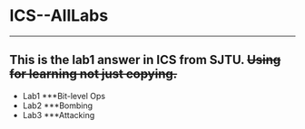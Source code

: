 # ICS--AllLabs
---
This is the lab1 answer in ICS from SJTU. 
~~Using for learning not just copying.~~ 
---
* Lab1 ***Bit-level Ops
* Lab2 ***Bombing
* Lab3 ***Attacking

